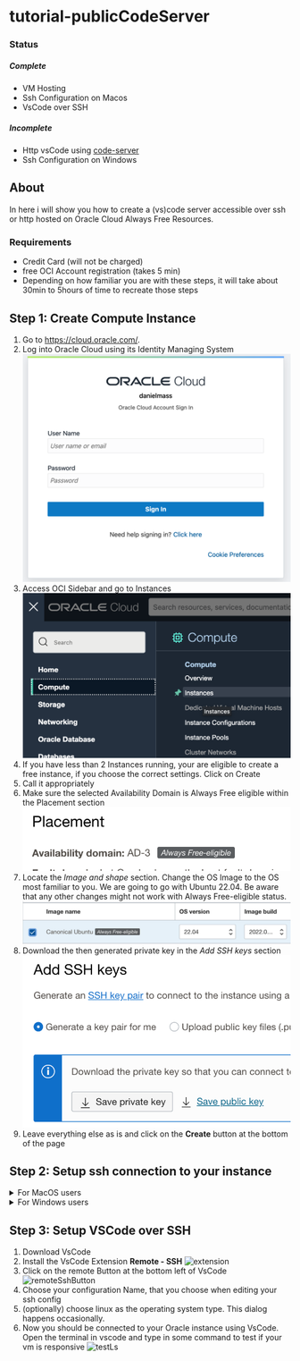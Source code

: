 # tutorial-publicCodeServer

### Status

##### Complete

- VM Hosting
- Ssh Configuration on Macos
- VsCode over SSH

##### Incomplete

- Http vsCode using [code-server](https://github.com/coder/code-server)
- Ssh Configuration on Windows

## About

In here i will show you how to create a (vs)code server accessible over ssh or http hosted on Oracle Cloud Always Free Resources.

### Requirements

- Credit Card (will not be charged)
- free OCI Account registration (takes 5 min)
- Depending on how familiar you are with these steps, it will take about 30min to 5hours of time to recreate those steps

## Step 1: Create Compute Instance

1. Go to https://cloud.oracle.com/.
2. Log into Oracle Cloud using its Identity Managing System ![login image](/media/login.png)
3. Access OCI Sidebar and go to Instances ![sidebar](/media/ociSidebar.png)
4. If you have less than 2 Instances running, your are eligible to create a free instance, if you choose the correct settings. Click on Create
5. Call it appropriately
6. Make sure the selected Availability Domain is Always Free eligible within the Placement section ![availability domain](/media/availabilityDomain.png)
7. Locate the _Image and shape_ section. Change the OS Image to the OS most familiar to you. We are going to go with Ubuntu 22.04. Be aware that any other changes might not work with Always Free-eligible status. ![platformImage](/media/platformImage.png)
8. Download the then generated private key in the _Add SSH keys_ section
   ![download key](/media/downloadKey.png)
9. Leave everything else as is and click on the **Create** button at the bottom of the page

## Step 2: Setup ssh connection to your instance

<details>
  <summary>For MacOS users</summary>
  
  1. Deposit the private key file in 
  ```~/.ssh/```
  2. Change Permissions in order to use your private key when connecting via ssh
  ```chmod 400 ~/.ssh/yourKeyFileName.key```
  2. Edit your ssh config file located at 
  ```code ~/.ssh/config```
  3. Fetch your instances public IP from Oracle Cloud Infrastructure ![fetchPublicIP](/media/fetchPublicIP.png)
  4. Add the follwing lines to your config
  ```
  Host *callMeWhatever*
    HostName *insert ip here*
    User ubuntu
    IdentityFile /Users/*username*/.ssh/*keyFileName*.key
  ```

5. Connect to your host like this:
   ![selfSignedCertificate](/media/selfSignedCertificate.png)
   You will need to type _yes_ in order to accept, that your VM is currently using a self signed certificate to identify itself. At this point you should be connected to your instance.

</details>

<details>
  <summary>For Windows users</summary>
</details>

## Step 3: Setup VSCode over SSH

1. Download VsCode
2. Install the VsCode Extension **Remote - SSH**
   ![extension](/media/extension.png)
3. Click on the remote Button at the bottom left of VsCode
   ![remoteSshButton](/media/RemoteSshButton.png)
4. Choose your configuration Name, that you choose when editing your ssh config
5. (optionally) choose linux as the operating system type. This dialog happens occasionally.
6. Now you should be connected to your Oracle instance using VsCode. Open the terminal in vscode and type in some command to test if your vm is responsive
   ![testLs](/media/testLs.png)
